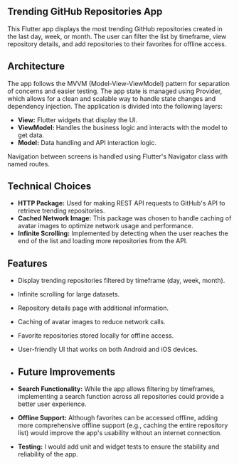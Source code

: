 ## Trending GitHub Repositories App

This Flutter app displays the most trending GitHub repositories created in the last day, week, or month. The user can filter the list by timeframe, view repository details, and add repositories to their favorites for offline access.

## Architecture

The app follows the MVVM (Model-View-ViewModel) pattern for separation of concerns and easier testing. The app state is managed using Provider, which allows for a clean and scalable way to handle state changes and dependency injection. The application is divided into the following layers:

- **View:** Flutter widgets that display the UI.
- **ViewModel:** Handles the business logic and interacts with the model to get data.
- **Model:** Data handling and API interaction logic.

Navigation between screens is handled using Flutter's Navigator class with named routes.

## Technical Choices

- **HTTP Package:** Used for making REST API requests to GitHub's API to retrieve trending repositories.
- **Cached Network Image:** This package was chosen to handle caching of avatar images to optimize network usage and performance.
- **Infinite Scrolling:** Implemented by detecting when the user reaches the end of the list and loading more repositories from the API.

## Features

- Display trending repositories filtered by timeframe (day, week, month).
- Infinite scrolling for large datasets.
- Repository details page with additional information.
- Caching of avatar images to reduce network calls.
- Favorite repositories stored locally for offline access.
- User-friendly UI that works on both Android and iOS devices.

- ## Future Improvements
- **Search Functionality:** While the app allows filtering by timeframes, implementing a search function across all repositories could provide a better user experience.
- **Offline Support:** Although favorites can be accessed offline, adding more comprehensive offline support (e.g., caching the entire repository list) would improve the app's usability without an internet connection.
- **Testing:** I would add unit and widget tests to ensure the stability and reliability of the app.

